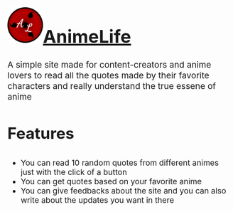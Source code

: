 <h1 style="font-size: 2.5rem"> <img style="width:2em;height:2em" src="./public/apple-touch-icon.png" /><a href="https://animelife.live/">AnimeLife</a></h1>
<p style="font-size:1.2rem"> A simple site made for content-creators and anime lovers to read all the quotes made by their favorite characters and really understand the true essene of anime </p>
<h3 style="font-size:2.2rem">Features</h3>
<ul style="font-size:1.1rem">
  <li>You can read 10 random quotes from different animes just with the click of a button</li>
  <li>You can get quotes based on your favorite anime</li>
  <li>You can give feedbacks about the site and you can also write about the updates you want in there </li>
</ul>
